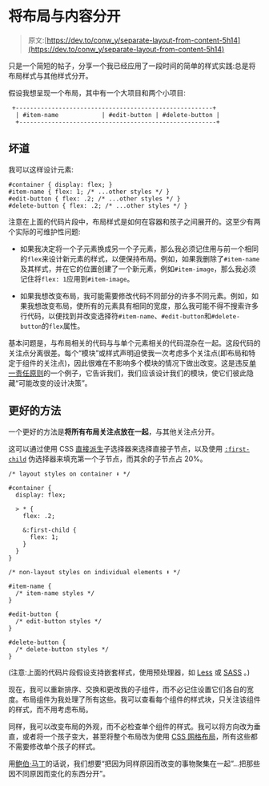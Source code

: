 # 将布局与内容分开

> 原文:[https://dev.to/conw_y/separate-layout-from-content-5h14](https://dev.to/conw_y/separate-layout-from-content-5h14)

只是一个简短的帖子，分享一个我已经应用了一段时间的简单的样式实践:总是将布局样式与其他样式分开。

假设我想呈现一个布局，其中有一个大项目和两个小项目:

```
 +-------------------------------------------------------+
  | #item-name            | #edit-button | #delete-button |
  +-------------------------------------------------------+ 
```

## [](#the-bad-way)坏道

我可以这样设计元素:

```
#container { display: flex; }
#item-name { flex: 1; /* ...other styles */ }
#edit-button { flex: .2; /* ...other styles */ }
#delete-button { flex: .2; /* ...other styles */ } 
```

注意在上面的代码片段中，布局样式是如何在容器和孩子之间展开的。这至少有两个实际的可维护性问题:

*   如果我决定将一个子元素换成另一个子元素，那么我必须记住用与前一个相同的`flex`来设计新元素的样式，以便保持布局。例如，如果我删除了`#item-name`及其样式，并在它的位置创建了一个新元素，例如`#item-image`，那么我必须记住将`flex: 1`应用到`#item-image`。

*   如果我想改变布局，我可能需要修改代码不同部分的许多不同元素。例如，如果我想改变布局，使所有的元素具有相同的宽度，那么我可能不得不搜索许多行代码，以便找到并改变选择符`#item-name`、`#edit-button`和`#delete-button`的`flex`属性。

基本问题是，与布局相关的代码与与单个元素相关的代码混杂在一起。这段代码的关注点分离很差。每个“模块”或样式声明迫使我一次考虑多个关注点(即布局和特定于组件的关注点)，因此很难在不影响多个模块的情况下做出改变。这是违反[单一责任原则](https://en.wikipedia.org/wiki/Single_responsibility_principle)的一个例子，它告诉我们，我们应该设计我们的模块，使它们彼此隐藏“可能改变的设计决策”。

## [](#the-better-way)更好的方法

一个更好的方法是**将所有布局关注点放在一起**，与其他关注点分开。

这可以通过使用 CSS [直接派生](https://www.w3schools.com/Css/css_combinators.asp)子选择器来选择直接子节点，以及使用 [`:first-child`](https://www.w3schools.com/cssref/sel_firstchild.asp) 伪选择器来填充第一个子节点，而其余的子节点占 20%。

```
/* layout styles on container ⬇️ */

#container {
  display: flex;

  > * {
    flex: .2;

    &:first-child {
      flex: 1;
    }
  }
}

/* non-layout styles on individual elements ⬇️ */

#item-name {
  /* item-name styles */
}

#edit-button {
  /* edit-button styles */
}

#delete-button {
  /* delete-button styles */
} 
```

(注意:上面的代码片段假设支持嵌套样式，使用预处理器，如 [Less](http://lesscss.org/) 或 [SASS](https://sass-lang.com) 。)

现在，我可以重新排序、交换和更改我的子组件，而不必记住设置它们各自的宽度。布局组件为我处理了所有这些。我可以查看每个组件的样式块，只关注该组件的样式，而不用考虑布局。

同样，我可以改变布局的外观，而不必检查单个组件的样式。我可以将方向改为垂直，或者将一个孩子变大，甚至将整个布局改为使用 [CSS 网格布局](https://www.w3schools.com/css/css_grid.asp)，所有这些都不需要修改单个孩子的样式。

用[鲍伯·马丁](https://blog.cleancoder.com/uncle-bob/2014/05/08/SingleReponsibilityPrinciple.html)的话说，我们想要“把因为同样原因而改变的事物聚集在一起”...把那些因不同原因而变化的东西分开”。